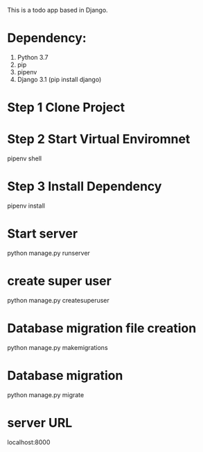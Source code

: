 This is a todo app based in Django.

# Dependency:
1. Python 3.7
2. pip
3. pipenv
4. Django 3.1 (pip install django)

# Step 1 Clone Project

# Step 2 Start Virtual Enviromnet
pipenv shell

# Step 3 Install Dependency 
pipenv install

# Start server
python manage.py runserver

# create super user
python manage.py createsuperuser

# Database migration file creation
python manage.py makemigrations

# Database migration 
python manage.py migrate

# server URL
localhost:8000


